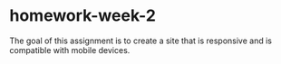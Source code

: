 # homework-week-2
The goal of this assignment is to create a site that is responsive and is compatible with mobile devices.
